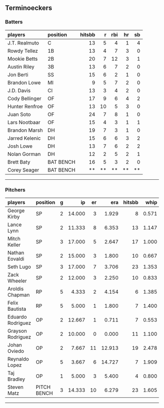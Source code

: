## Terminoeckers

### Batters

 
|players        |position  | hitsbb|  r| rbi| hr| sb| 
|:--------------|:---------|------:|--:|---:|--:|--:| 
|J.T. Realmuto  |C         |     13|  5|   4|  1|  4| 
|Rowdy Tellez   |1B        |     13|  4|   7|  3|  0| 
|Mookie Betts   |2B        |     20|  7|  12|  3|  1| 
|Austin Riley   |3B        |     13|  6|   7|  2|  0| 
|Jon Berti      |SS        |     15|  6|   2|  1|  0| 
|Brandon Lowe   |MI        |      9|  5|   7|  2|  0| 
|J.D. Davis     |CI        |     13|  3|   4|  2|  0| 
|Cody Bellinger |OF        |     17|  9|   6|  4|  2| 
|Hunter Renfroe |OF        |     13| 10|   5|  3|  0| 
|Juan Soto      |OF        |     24|  7|   8|  1|  0| 
|Lars Nootbaar  |OF        |     15|  4|   3|  1|  1| 
|Brandon Marsh  |DH        |     19|  7|   3|  1|  0| 
|Jarred Kelenic |DH        |     15|  6|   6|  3|  2| 
|Josh Lowe      |DH        |     13|  7|   6|  2|  2| 
|Nolan Gorman   |DH        |     12|  2|   5|  2|  1| 
|Brett Baty     |BAT BENCH |     16|  5|   3|  2|  0| 
|Corey Seager   |BAT BENCH |     **| **|  **| **| **| 

* * *

### Pitchers

 
|players           |position    |  g|     ip| er|    era| hitsbb|  whip| so|  w| sv| 
|:-----------------|:-----------|--:|------:|--:|------:|------:|-----:|--:|--:|--:| 
|George Kirby      |SP          |  2| 14.000|  3|  1.929|      8| 0.571| 12|  1|  0| 
|Lance Lynn        |SP          |  2| 11.333|  8|  6.353|     13| 1.147| 14|  0|  0| 
|Mitch Keller      |SP          |  3| 17.000|  5|  2.647|     17| 1.000| 23|  2|  0| 
|Nathan Eovaldi    |SP          |  2| 15.000|  3|  1.800|     10| 0.667| 15|  1|  0| 
|Seth Lugo         |SP          |  3| 17.000|  7|  3.706|     23| 1.353| 14|  1|  0| 
|Zack Wheeler      |SP          |  2| 12.000|  3|  2.250|     10| 0.833| 18|  2|  0| 
|Aroldis Chapman   |RP          |  5|  4.333|  2|  4.154|      6| 1.385|  6|  1|  0| 
|Felix Bautista    |RP          |  5|  5.000|  1|  1.800|      7| 1.400|  9|  1|  2| 
|Eduardo Rodriguez |OP          |  2| 12.667|  1|  0.711|      7| 0.553| 11|  1|  0| 
|Grayson Rodriguez |OP          |  2| 10.000|  0|  0.000|     11| 1.100| 15|  1|  0| 
|Johan Oviedo      |OP          |  2|  7.667| 11| 12.913|     19| 2.478|  5|  0|  0| 
|Reynaldo Lopez    |OP          |  5|  3.667|  6| 14.727|      7| 1.909|  4|  0|  0| 
|Taj Bradley       |OP          |  1|  5.000|  3|  5.400|      4| 0.800|  6|  1|  0| 
|Steven Matz       |PITCH BENCH |  3| 14.333| 10|  6.279|     23| 1.605| 14|  0|  0| 


* * *


